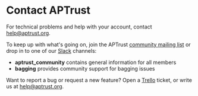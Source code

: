 # Contact APTrust

For technical problems and help with your account, contact help@aptrust.org.

To keep up with what's going on, join the APTrust [community mailing list](https://groups.google.com/a/aptrust.org/forum/#!forum/community) or drop in to one of our [Slack](http://bit.ly/aptrust-slack) channels:

* __aptrust_community__ contains general information for all members
* __bagging__ provides community support for bagging issues

Want to report a bug or request a new feature? Open a [Trello](https://trello.com/b/lPT1NcGE/aptrust-issues-and-feature-requests) ticket, or write us at help@aptrust.org.
